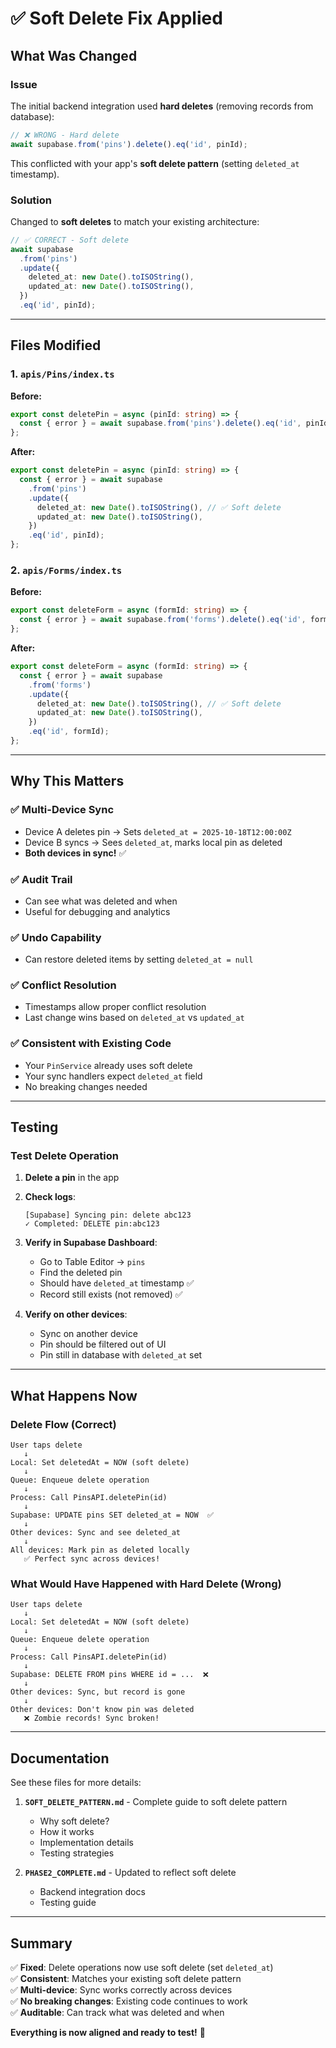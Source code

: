 # ✅ Soft Delete Fix Applied

## What Was Changed

### Issue

The initial backend integration used **hard deletes** (removing records from database):

```typescript
// ❌ WRONG - Hard delete
await supabase.from('pins').delete().eq('id', pinId);
```

This conflicted with your app's **soft delete pattern** (setting `deleted_at` timestamp).

### Solution

Changed to **soft deletes** to match your existing architecture:

```typescript
// ✅ CORRECT - Soft delete
await supabase
  .from('pins')
  .update({
    deleted_at: new Date().toISOString(),
    updated_at: new Date().toISOString(),
  })
  .eq('id', pinId);
```

---

## Files Modified

### 1. `apis/Pins/index.ts`

**Before:**

```typescript
export const deletePin = async (pinId: string) => {
  const { error } = await supabase.from('pins').delete().eq('id', pinId);
};
```

**After:**

```typescript
export const deletePin = async (pinId: string) => {
  const { error } = await supabase
    .from('pins')
    .update({
      deleted_at: new Date().toISOString(), // ✅ Soft delete
      updated_at: new Date().toISOString(),
    })
    .eq('id', pinId);
};
```

### 2. `apis/Forms/index.ts`

**Before:**

```typescript
export const deleteForm = async (formId: string) => {
  const { error } = await supabase.from('forms').delete().eq('id', formId);
};
```

**After:**

```typescript
export const deleteForm = async (formId: string) => {
  const { error } = await supabase
    .from('forms')
    .update({
      deleted_at: new Date().toISOString(), // ✅ Soft delete
      updated_at: new Date().toISOString(),
    })
    .eq('id', formId);
};
```

---

## Why This Matters

### ✅ Multi-Device Sync

- Device A deletes pin → Sets `deleted_at = 2025-10-18T12:00:00Z`
- Device B syncs → Sees `deleted_at`, marks local pin as deleted
- **Both devices in sync!** ✅

### ✅ Audit Trail

- Can see what was deleted and when
- Useful for debugging and analytics

### ✅ Undo Capability

- Can restore deleted items by setting `deleted_at = null`

### ✅ Conflict Resolution

- Timestamps allow proper conflict resolution
- Last change wins based on `deleted_at` vs `updated_at`

### ✅ Consistent with Existing Code

- Your `PinService` already uses soft delete
- Your sync handlers expect `deleted_at` field
- No breaking changes needed

---

## Testing

### Test Delete Operation

1. **Delete a pin** in the app
2. **Check logs**:

   ```
   [Supabase] Syncing pin: delete abc123
   ✓ Completed: DELETE pin:abc123
   ```

3. **Verify in Supabase Dashboard**:

   - Go to Table Editor → `pins`
   - Find the deleted pin
   - Should have `deleted_at` timestamp ✅
   - Record still exists (not removed) ✅

4. **Verify on other devices**:
   - Sync on another device
   - Pin should be filtered out of UI
   - Pin still in database with `deleted_at` set

---

## What Happens Now

### Delete Flow (Correct)

```
User taps delete
   ↓
Local: Set deletedAt = NOW (soft delete)
   ↓
Queue: Enqueue delete operation
   ↓
Process: Call PinsAPI.deletePin(id)
   ↓
Supabase: UPDATE pins SET deleted_at = NOW  ✅
   ↓
Other devices: Sync and see deleted_at
   ↓
All devices: Mark pin as deleted locally
   ✅ Perfect sync across devices!
```

### What Would Have Happened with Hard Delete (Wrong)

```
User taps delete
   ↓
Local: Set deletedAt = NOW (soft delete)
   ↓
Queue: Enqueue delete operation
   ↓
Process: Call PinsAPI.deletePin(id)
   ↓
Supabase: DELETE FROM pins WHERE id = ...  ❌
   ↓
Other devices: Sync, but record is gone
   ↓
Other devices: Don't know pin was deleted
   ❌ Zombie records! Sync broken!
```

---

## Documentation

See these files for more details:

1. **`SOFT_DELETE_PATTERN.md`** - Complete guide to soft delete pattern

   - Why soft delete?
   - How it works
   - Implementation details
   - Testing strategies

2. **`PHASE2_COMPLETE.md`** - Updated to reflect soft delete
   - Backend integration docs
   - Testing guide

---

## Summary

✅ **Fixed**: Delete operations now use soft delete (set `deleted_at`)  
✅ **Consistent**: Matches your existing soft delete pattern  
✅ **Multi-device**: Sync works correctly across devices  
✅ **No breaking changes**: Existing code continues to work  
✅ **Auditable**: Can track what was deleted and when

**Everything is now aligned and ready to test!** 🎉
